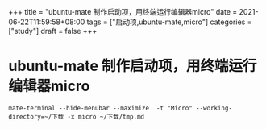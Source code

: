 +++
title = "ubuntu-mate 制作启动项，用终端运行编辑器micro"
date = 2021-06-22T11:59:58+08:00
tags = ["启动项,ubuntu-mate,micro"]
categories = ["study"]
draft = false
+++
# ubuntu-mate 制作启动项，用终端运行编辑器micro

    mate-terminal --hide-menubar --maximize  -t "Micro" --working-directory=~/下载 -x micro ~/下载/tmp.md
